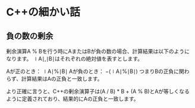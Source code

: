 # C++の細かい話

## 負の数の剰余

剰余演算A % Bを行う時にAまたはBが負の数の場合、計算結果は以下のようになります。
∣A∣,∣B∣はそれぞれの絶対値を表すとします。

Aが正のとき：
∣A∣%∣B∣
Aが負のとき：
−(∣A∣%∣B∣)
つまりBの正負に関わらず、計算結果はAの正負と一致します。

より正確に言うと、C++の剰余演算子は(A / B) * B + (A % B)とAが等しくなるように定義されており、結果的にAの正負と一致します。
